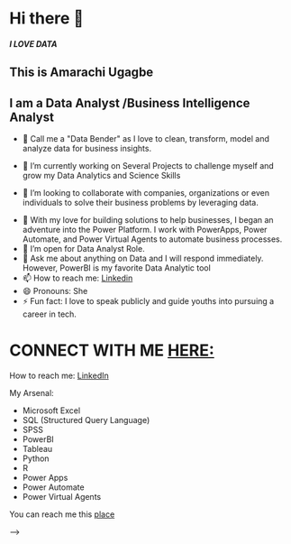 # Hi there 👋

##### I LOVE DATA

## This is Amarachi Ugagbe

## I am a Data Analyst /Business Intelligence Analyst

- 🔭 Call me a "Data Bender" as I love to clean, transform, model and analyze data for business insights.
* 🔭 I’m currently working on Several Projects to challenge myself and grow my Data Analytics and Science Skills
+ 👯 I’m looking to collaborate with companies, organizations or even individuals to solve their business problems by leveraging data.
- 🤔 With my love for building solutions to help businesses, I began an adventure into the Power Platform. I work with PowerApps, Power Automate, and Power Virtual Agents to automate business processes.
- 🤔 I’m open for Data Analyst Role.
- 💬 Ask me about anything on Data and I will respond immediately. However, PowerBI is my favorite Data Analytic tool
- 📫 How to reach me: [Linkedin](https://www.linkedin.com/in/data-analyst-amarachi-nwoke-ugagbe/)
- 😄 Pronouns: She
- ⚡ Fun fact: I love to speak publicly and  guide youths into pursuing a career in tech.







# CONNECT WITH ME [HERE:](https://www.linkedin.com/in/data-analyst-amarachi-nwoke-ugagbe/)

How to reach me: [LinkedIn](https://www.linkedin.com/in/data-analyst-amarachi-nwoke-ugagbe/)







My Arsenal:

- Microsoft Excel
- SQL (Structured Query Language)
- SPSS
- PowerBI
- Tableau
- Python
- R
- Power Apps
- Power Automate
- Power Virtual Agents

You can reach me this [place](https://www.linkedin.com/in/data-analyst-amarachi-nwoke-ugagbe/)

-->
